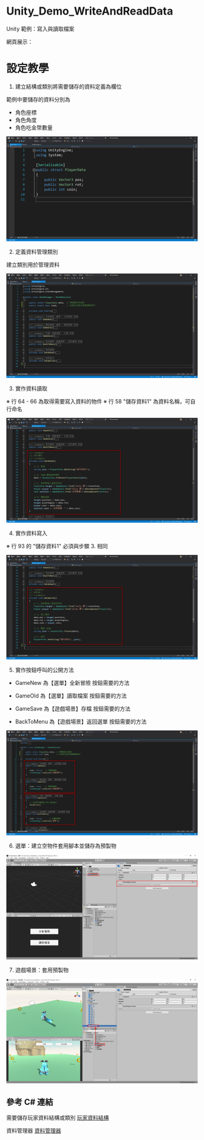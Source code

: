 # Unity_Demo_WriteAndReadData
 Unity 範例：寫入與讀取檔案

網頁展示：

# 設定教學
1. 建立結構或類別將需要儲存的資料定義為欄位

範例中要儲存的資料分別為
- 角色座標
- 角色角度
- 角色吃金幣數量

!["寫入與讀取檔案"](/tutorial1.png "寫入與讀取檔案")

2. 定義資料管理類別

建立類別用於管理資料

!["寫入與讀取檔案"](/tutorial2.png "寫入與讀取檔案")

3. 實作資料讀取

※ 行 64 - 66 為取得需要寫入資料的物件
※ 行 58 "儲存資料1" 為資料名稱，可自行命名

!["寫入與讀取檔案"](/tutorial3.png "寫入與讀取檔案")

4. 實作資料寫入

※ 行 93 的 "儲存資料1" 必須與步驟 3. 相同

!["寫入與讀取檔案"](/tutorial4.png "寫入與讀取檔案")

5. 實作按鈕呼叫的公開方法

- GameNew 為【選單】全新冒險 按鈕需要的方法
- GameOld 為【選單】讀取檔案 按鈕需要的方法

- GameSave 為【遊戲場景】存檔 按鈕需要的方法
- BackToMenu 為【遊戲場景】返回選單 按鈕需要的方法

!["寫入與讀取檔案"](/tutorial5.png "寫入與讀取檔案")

6. 選單：建立空物件套用腳本並儲存為預製物

!["寫入與讀取檔案"](/tutorial6.png "寫入與讀取檔案")

7. 遊戲場景：套用預製物

!["寫入與讀取檔案"](/tutorial7.png "寫入與讀取檔案")

## 參考 C# 連結
需要儲存玩家資料結構或類別
[玩家資料結構](/WriteAndRead/Assets/Scripts/Player.cs)

資料管理器
[資料管理器](/WriteAndRead/Assets/Scripts/Player.cs)